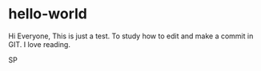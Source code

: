 # hello-world

Hi Everyone,
This is just a test. To study how to edit and make a commit in GIT.
I love reading. 

SP
